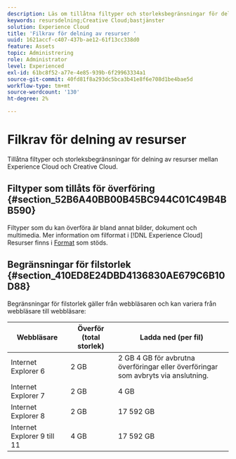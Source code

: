 ```yaml
---
description: Läs om tillåtna filtyper och storleksbegränsningar för delning av resurser mellan Adobe Experience Cloud och Creative Cloud.
keywords: resursdelning;Creative Cloud;bastjänster
solution: Experience Cloud
title: 'Filkrav för delning av resurser '
uuid: 1621accf-c407-437b-ae12-61f13cc338d0
feature: Assets
topic: Administrering
role: Administrator
level: Experienced
exl-id: 61bc8f52-a77e-4e85-939b-6f29963334a1
source-git-commit: 40fd81f8a293dc5bca3b41e8f6e708d1be4bae5d
workflow-type: tm+mt
source-wordcount: '130'
ht-degree: 2%

---
```


# Filkrav för delning av resurser

Tillåtna filtyper och storleksbegränsningar för delning av resurser mellan Experience Cloud och Creative Cloud.

## Filtyper som tillåts för överföring {#section_52B6A40BB00B45BC944C01C49B4BB590}

Filtyper som du kan överföra är bland annat bilder, dokument och multimedia. Mer information om filformat i [!DNL Experience Cloud] Resurser finns i [Format](https://helpx.adobe.com/experience-manager/brand-portal/using/brand-portal-supported-formats.html) som stöds.

## Begränsningar för filstorlek {#section_410ED8E24DBD4136830AE679C6B10D88}

Begränsningar för filstorlek gäller från webbläsaren och kan variera från webbläsare till webbläsare:

| Webbläsare | Överför (total storlek) | Ladda ned (per fil) |
|--- |--- |--- |
| Internet Explorer 6 | 2 GB | 2 GB 4 GB för avbrutna överföringar eller överföringar som avbryts via anslutning. |
| Internet Explorer 7 | 2 GB | 4 GB |
| Internet Explorer 8 | 2 GB | 17 592 GB |
| Internet Explorer 9 till 11 | 4 GB | 17 592 GB |
